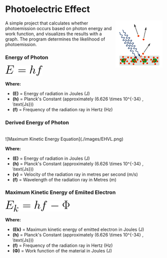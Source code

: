 
# Photoelectric Effect

<img width="30%" image-rendering="crisp-edges" src="./images/diagram.png" align="right">

A simple project that calculates whether photoemission occurs based on photon energy and work function, and visualizes the results with a graph. The program determines the likelihood of photoemission.

### Energy of Photon

![Photon Energy Equation](./images/EK.png)

**Where:**  
- **\(E\)** = Energy of radiation in Joules (J)  
- **\(h\)** = Planck's Constant (approximately \(6.626 \times 10^{-34} \, \text{Js}\))  
- **\(f\)** = Frequency of the radiation ray in Hertz (Hz)

### Derived Energy of Photon

<br>
![Maximum Kinetic Energy Equation](./images/EHVL.png)

**Where:**  
- **\(E\)** = Energy of radiation in Joules (J)  
- **\(h\)** = Planck's Constant (approximately \(6.626 \times 10^{-34} \, \text{Js}\))
- **\(v\)** = Velocity of the radiation ray in metres per second (m/s)
- **\(f\)** = Wavelength of the radiation ray in Metres (m)

### Maximum Kinetic Energy of Emiited Electron

![Maximum Kinetic Energy Equation](./images/EHF.png)

**Where:**  
- **\(Ek\)** = Maximum kinetic energy of emitted electron in Joules (J)  
- **\(h\)** = Planck's Constant (approximately \(6.626 \times 10^{-34} \, \text{Js}\))
- **\(f\)** = Frequency of the radiation ray in Hertz (Hz)
- **\(Φ\)** = Work function of the material in Joules  (J)
